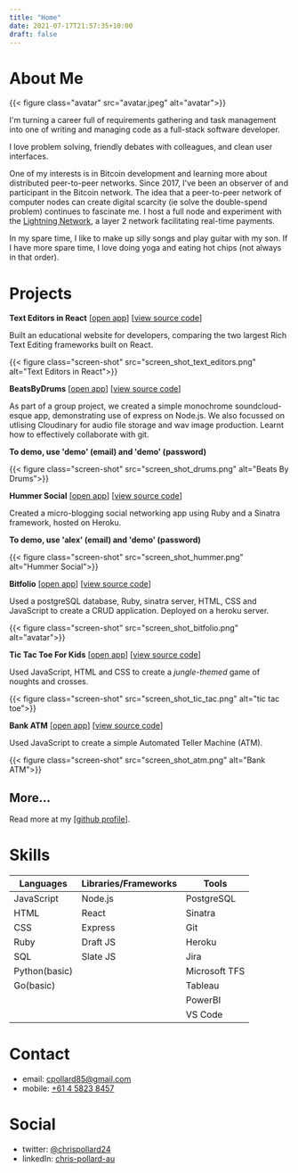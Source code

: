 ```yaml
---
title: "Home"
date: 2021-07-17T21:57:35+10:00
draft: false
---
```


# About Me

{{< figure class="avatar" src="avatar.jpeg" alt="avatar">}}

I'm turning a career full of requirements gathering and task management into one of writing and managing code as a full-stack software developer. 

I love problem solving, friendly debates with colleagues, and clean user interfaces.

One of my interests is in Bitcoin development and learning more about distributed peer-to-peer networks. Since 2017, I've been an observer of and participant in the Bitcoin network. The idea that a peer-to-peer network of computer nodes can create digital scarcity (ie solve the double-spend problem) continues to fascinate me. I host a full node and experiment with the [Lightning Network](https://lightning.network/), a layer 2 network facilitating real-time payments.

In my spare time, I like to make up silly songs and play guitar with my son. If I have more spare time, I love doing yoga and eating hot chips (not always in that order).


# Projects

**Text Editors in React** [[open app](https://react-text-editors.surge.sh/)] [[view source code](https://github.com/chris-pollard/react-text-editors)]

Built an educational website for developers, comparing the two largest Rich Text Editing frameworks built on React. 

{{< figure class="screen-shot" src="screen_shot_text_editors.png" alt="Text Editors in React">}}
&nbsp;
&nbsp;
&nbsp;


**BeatsByDrums** [[open app](https://beats-by-drums.herokuapp.com/)] [[view source code](https://github.com/chris-pollard/drum-beats)]

As part of a group project, we created a simple monochrome soundcloud-esque app, demonstrating use of express on Node.js. We also focussed on utlising Cloudinary for audio file storage and wav image production. Learnt how to effectively collaborate with git.

**To demo, use 'demo' (email) and 'demo' (password)**

{{< figure class="screen-shot" src="screen_shot_drums.png" alt="Beats By Drums">}}
&nbsp;
&nbsp;
&nbsp;


**Hummer Social** [[open app](https://hummer-social.herokuapp.com/)] [[view source code](https://github.com/chris-pollard/hummer-social)]

Created a micro-blogging social networking app using Ruby and a Sinatra framework, hosted on Heroku.

**To demo, use 'alex' (email) and 'demo' (password)**

{{< figure class="screen-shot" src="screen_shot_hummer.png" alt="Hummer Social">}}
&nbsp;
&nbsp;
&nbsp;


**Bitfolio** [[open app](https://bitfolio-crspy.herokuapp.com/)] [[view source code](https://github.com/chris-pollard/bitfolio)]

Used a postgreSQL database, Ruby, sinatra server, HTML, CSS and JavaScript to create a CRUD application. Deployed on a heroku server.

{{< figure class="screen-shot" src="screen_shot_bitfolio.png" alt="avatar">}}
&nbsp;
&nbsp;
&nbsp;


**Tic Tac Toe For Kids** [[open app](https://chris-pollard.github.io/tic-tac-toe-for-kids/)] [[view source code](https://github.com/chris-pollard/tic-tac-toe-for-kids)]

Used JavaScript, HTML and CSS to create a *jungle-themed* game of noughts and crosses.

{{< figure class="screen-shot" src="screen_shot_tic_tac.png" alt="tic tac toe">}}
&nbsp;
&nbsp;
&nbsp;



**Bank ATM** [[open app](https://chris-pollard.github.io/bank-atm/)] [[view source code](https://github.com/chris-pollard/bank-atm)]

Used JavaScript to create a simple Automated Teller Machine (ATM).

{{< figure class="screen-shot" src="screen_shot_atm.png" alt="Bank ATM">}}
&nbsp;
&nbsp;
&nbsp;


## More...
Read more at my [[github profile](https://github.com/chris-pollard)].
&nbsp;
&nbsp;
&nbsp;

# Skills

| Languages    | Libraries/Frameworks  | Tools           |
| -----------  | --------------------- | --------------- |
| JavaScript   | Node.js               | PostgreSQL      |
| HTML         | React                 | Sinatra         |
| CSS          | Express               | Git             |
| Ruby         | Draft JS              | Heroku          |
| SQL          | Slate JS              | Jira            |
| Python(basic)|                       | Microsoft TFS   |         
| Go(basic)    |                       | Tableau         |
|              |                       | PowerBI         |
|              |                       | VS Code         |


# Contact

* email: cpollard85@gmail.com
* mobile: [+61 4 5823 8457](tel:+61-458-238-457)

# Social

* twitter: [@chrispollard24](https://twitter.com/chrispollard24)
* linkedIn: [chris-pollard-au](https://www.linkedin.com/in/chris-pollard-au/)

